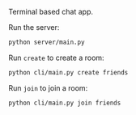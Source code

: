 Terminal based chat app.

Run the server:
```bash
python server/main.py
```

Run `create` to create a room:
```bash
python cli/main.py create friends
```

Run `join` to join a room:
```bash
python cli/main.py join friends
```